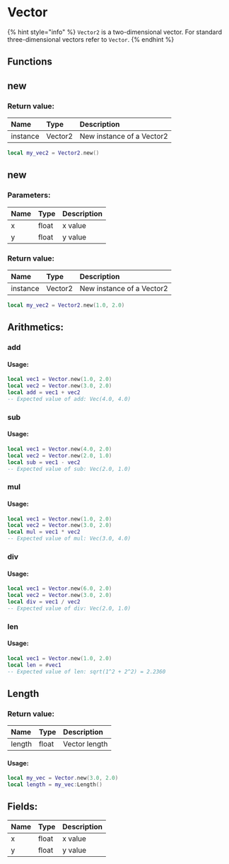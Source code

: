 # Vector

{% hint style="info" %}
`Vector2` is a two-dimensional vector. For standard three-dimensional vectors refer to `Vector`.
{% endhint %}

## Functions

## new

### Return value:

| Name | Type | Description |
| :--- | :--- | :--- |
| instance | Vector2 | New instance of a Vector2 |

```lua
local my_vec2 = Vector2.new()
```

## new

### Parameters:

| Name | Type | Description |
| :--- | :--- | :--- |
| x | float | x value |
| y | float | y value |


### Return value:

| Name | Type | Description |
| :--- | :--- | :--- |
| instance | Vector2 | New instance of a Vector2 |

```lua
local my_vec2 = Vector2.new(1.0, 2.0)
```

## Arithmetics:

### add

#### Usage:
```lua
local vec1 = Vector.new(1.0, 2.0)
local vec2 = Vector.new(3.0, 2.0)
local add = vec1 + vec2
-- Expected value of add: Vec(4.0, 4.0)
```

### sub

#### Usage:
```lua
local vec1 = Vector.new(4.0, 2.0)
local vec2 = Vector.new(2.0, 1.0)
local sub = vec1 - vec2
-- Expected value of sub: Vec(2.0, 1.0)
```

### mul

#### Usage:
```lua
local vec1 = Vector.new(1.0, 2.0)
local vec2 = Vector.new(3.0, 2.0)
local mul = vec1 * vec2
-- Expected value of mul: Vec(3.0, 4.0)
```

### div

#### Usage:
```lua
local vec1 = Vector.new(6.0, 2.0)
local vec2 = Vector.new(3.0, 2.0)
local div = vec1 / vec2
-- Expected value of div: Vec(2.0, 1.0)
```

### len

#### Usage:
```lua
local vec1 = Vector.new(1.0, 2.0)
local len = #vec1
-- Expected value of len: sqrt(1^2 + 2^2) = 2.2360
```

## Length

### Return value:

| Name | Type | Description |
| :--- | :--- | :--- |
| length | float | Vector length|

#### Usage:
```lua
local my_vec = Vector.new(3.0, 2.0)
local length = my_vec:Length()
```

## Fields:

| Name | Type | Description |
| :--- | :--- | :--- |
| x | float | x value |
| y | float | y value |
